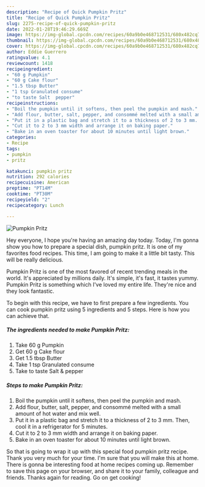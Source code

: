 ```yaml
---
description: "Recipe of Quick Pumpkin Pritz"
title: "Recipe of Quick Pumpkin Pritz"
slug: 2275-recipe-of-quick-pumpkin-pritz
date: 2022-01-28T19:46:29.669Z
image: https://img-global.cpcdn.com/recipes/60a9b0e468712531/680x482cq70/pumpkin-pritz-recipe-main-photo.jpg
thumbnail: https://img-global.cpcdn.com/recipes/60a9b0e468712531/680x482cq70/pumpkin-pritz-recipe-main-photo.jpg
cover: https://img-global.cpcdn.com/recipes/60a9b0e468712531/680x482cq70/pumpkin-pritz-recipe-main-photo.jpg
author: Eddie Guerrero
ratingvalue: 4.1
reviewcount: 1418
recipeingredient:
- "60 g Pumpkin"
- "60 g Cake flour"
- "1.5 tbsp Butter"
- "1 tsp Granulated consume"
- "to taste Salt  pepper"
recipeinstructions:
- "Boil the pumpkin until it softens, then peel the pumpkin and mash."
- "Add flour, butter, salt, pepper, and consommé melted with a small amount of hot water and mix well."
- "Put it in a plastic bag and stretch it to a thickness of 2 to 3 mm. Then, cool it in a refrigerator for 5 minutes."
- "Cut it to 2 to 3 mm width and arrange it on baking paper."
- "Bake in an oven toaster for about 10 minutes until light brown."
categories:
- Recipe
tags:
- pumpkin
- pritz

katakunci: pumpkin pritz 
nutrition: 292 calories
recipecuisine: American
preptime: "PT14M"
cooktime: "PT30M"
recipeyield: "2"
recipecategory: Lunch

---
```



![Pumpkin Pritz](https://img-global.cpcdn.com/recipes/60a9b0e468712531/680x482cq70/pumpkin-pritz-recipe-main-photo.jpg)

Hey everyone, I hope you're having an amazing day today. Today, I'm gonna show you how to prepare a special dish, pumpkin pritz. It is one of my favorites food recipes. This time, I am going to make it a little bit tasty. This will be really delicious.

Pumpkin Pritz is one of the most favored of recent trending meals in the world. It's appreciated by millions daily. It's simple, it's fast, it tastes yummy. Pumpkin Pritz is something which I've loved my entire life. They're nice and they look fantastic.




To begin with this recipe, we have to first prepare a few ingredients. You can cook pumpkin pritz using 5 ingredients and 5 steps. Here is how you can achieve that.

<!--inarticleads1-->

##### The ingredients needed to make Pumpkin Pritz:

1. Take 60 g Pumpkin
1. Get 60 g Cake flour
1. Get 1.5 tbsp Butter
1. Take 1 tsp Granulated consume
1. Take to taste Salt &amp; pepper




<!--inarticleads2-->

##### Steps to make Pumpkin Pritz:

1. Boil the pumpkin until it softens, then peel the pumpkin and mash.
1. Add flour, butter, salt, pepper, and consommé melted with a small amount of hot water and mix well.
1. Put it in a plastic bag and stretch it to a thickness of 2 to 3 mm. Then, cool it in a refrigerator for 5 minutes.
1. Cut it to 2 to 3 mm width and arrange it on baking paper.
1. Bake in an oven toaster for about 10 minutes until light brown.




So that is going to wrap it up with this special food pumpkin pritz recipe. Thank you very much for your time. I'm sure that you will make this at home. There is gonna be interesting food at home recipes coming up. Remember to save this page on your browser, and share it to your family, colleague and friends. Thanks again for reading. Go on get cooking!
